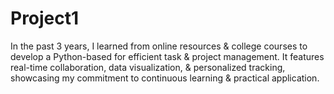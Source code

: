 # Project1
In the past 3 years, I learned from online resources &amp; college courses to develop a Python-based  for efficient task &amp; project management. It features real-time collaboration, data visualization, &amp; personalized tracking, showcasing my commitment to continuous learning &amp; practical application.
